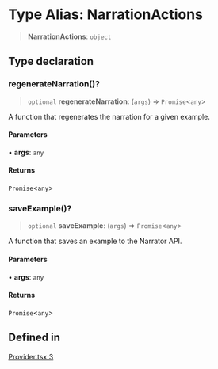 # Type Alias: NarrationActions

> **NarrationActions**: `object`

## Type declaration

### regenerateNarration()?

> `optional` **regenerateNarration**: (`args`) => `Promise`\<`any`\>

A function that regenerates the narration for a given example.

#### Parameters

• **args**: `any`

#### Returns

`Promise`\<`any`\>

### saveExample()?

> `optional` **saveExample**: (`args`) => `Promise`\<`any`\>

A function that saves an example to the Narrator API.

#### Parameters

• **args**: `any`

#### Returns

`Promise`\<`any`\>

## Defined in

[Provider.tsx:3](https://github.com/edspencer/narrator-ai/blob/9728cb1b3e5041eeff1a44d2ebffcca474165895/packages/react/src/Provider.tsx#L3)
